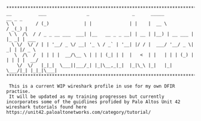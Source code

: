     ************************************************************************************
    __          ___               _                _      _____            __ _ _      
    \ \        / (_)             | |              | |    |  __ \          / _(_) |     
     \ \  /\  / / _ _ __ ___  ___| |__   __ _ _ __| | __ | |__) | __ ___ | |_ _| | ___ 
      \ \/  \/ / | | '__/ _ \/ __| '_ \ / _` | '__| |/ / |  ___/ '__/ _ \|  _| | |/ _ \
       \  /\  /  | | | |  __/\__ \ | | | (_| | |  |   <  | |   | | | (_) | | | | |  __/
        \/  \/   |_|_|  \___||___/_| |_|\__,_|_|  |_|\_\ |_|   |_|  \___/|_| |_|_|\___|
    *************************************************************************************

     This is a current WIP wireshark profile in use for my own DFIR practise. 
     It will be updated as my training progresses but currently incorporates some of the guidlines profided by Palo Altos Unit 42 wireshark tutorials found here https://unit42.paloaltonetworks.com/category/tutorial/
     
